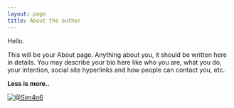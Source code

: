 ```yaml
---
layout: page
title: About the author
---
```


Hello.

This will be your About page. Anything about you, it should be written here in details. You may describe your bio here like who you are, what you do, your intention, social site hyperlinks and how people can contact you, etc.

**Less is more..**

[![@Sim4n6](https://sim4n6.github.io/assets/minion.png)](https://twitter.com/sim4n6)
